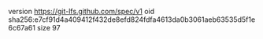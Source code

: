 version https://git-lfs.github.com/spec/v1
oid sha256:e7cf91d4a409412f432de8efd824fdfa4613da0b3061aeb63535d5f1e6c67a61
size 97
